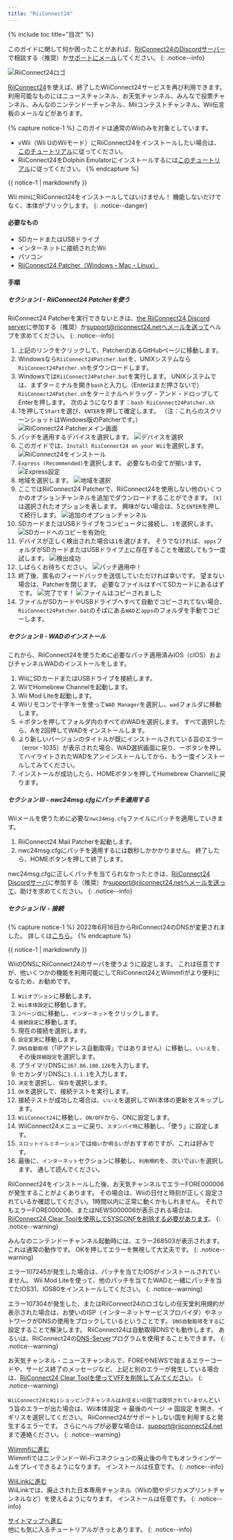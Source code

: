 ```yaml
---
title: "RiiConnect24"
---
```


{% include toc title="目次" %}

このガイドに関して何か困ったことがあれば、[RiiConnect24のDiscordサーバー](https://discord.gg/rc24)で相談する（推奨）か[サポートにメール](mailto:support@riiconnect24.net)してください。
{: .notice--info}

![RiiConnect24ロゴ](/images/WiiRC24Logo.jpg)

[RiiConnect24](https://rc24.xyz/)を使えば、終了したWiiConnect24サービスを再び利用できます。利用可能なものにはニュースチャンネル、お天気チャンネル、みんなで投票チャンネル、みんなのニンテンドーチャンネル、Miiコンテストチャンネル、Wii伝言板のメールなどがあります。

{% capture notice-1 %}
このガイドは通常のWiiのみを対象としています。

- vWii（Wii UのWiiモード）にRiiConnect24をインストールしたい場合は、[このチュートリアル](riiconnect24-vwii)に従ってください。
- RiiConnect24をDolphin Emulatorにインストールするには[このチュートリアル](riiconnect24-dolphin)に従ってください。
{% endcapture %}

<div class="notice--warning">{{ notice-1 | markdownify }}</div>

Wii miniにRiiConnect24をインストールしてはいけません！ 機能しないだけでなく、本体がブリックします。
{: .notice--danger}

#### 必要なもの

* SDカードまたはUSBドライブ
* インターネットに接続されたWii
* パソコン
* [RiiConnect24 Patcher（Windows・Mac・Linux）](https://github.com/RiiConnect24/RiiConnect24-Patcher/releases)

#### 手順

##### セクション I - RiiConnect24 Patcherを使う

RiiConnect24 Patcherを実行できないときは、[the RiiConnect24 Discord server](https://discord.gg/rc24)に参加する（推奨）か[support@riiconnect24.netへメールを送って](mailto:support@riiconnect24.net)ヘルプを求めてください。
{: .notice--info}

1. 上記のリンクをクリックして、PatcherのあるGitHubページに移動します。
2. Windowsなら`RiiConnect24Patcher.bat`を、UNIXシステムなら`RiiConnect24Patcher.sh`をダウンロードします。
3. Windowsでは`RiiConnect24Patcher.bat`を実行します。 UNIXシステムでは、まずターミナルを開き`bash`と入力し（Enterはまだ押さないで）`RiiConnect24Patcher.sh`をターミナルへドラッグ・アンド・ドロップしてEnterを押します。 次のようになります：`bash RiiConnect24Patcher.sh`
4. 1を押して`Start`を選び、`ENTER`を押して確定します。 （注：これらのスクリーンショットはWindows版のPatcherです。） ![RiiConnect24 Patcherメイン画面](/images/RC24_Patcher/1.JPG)
5. パッチを適用するデバイスを選択します。 ![デバイスを選択](/images/RC24_Patcher/2.JPG)
6. このガイドでは、`Install RiiConnect24 on your Wii`を選択します。 ![RiiConnect24をインストール](/images/RC24_Patcher/3.JPG)
7. `Express (Recommended)`を選択します。 必要なもの全てが揃います。 ![Express設定](/images/RC24_Patcher/4.JPG)
8. 地域を選択します。 ![地域を選択](/images/RC24_Patcher/5.JPG)
9. ここではRiiConnect24 Patcherで、RiiConnect24を使用しない他のいくつかのオプションチャンネルを追加でダウンロードすることができます。 `[X]`は選択されたオプションを表します。 興味がない場合は、5と`ENTER`を押して続行します。 ![追加のオプションチャンネル](/images/RC24_Patcher/6.JPG)
10. SDカードまたはUSBドライブをコンピュータに接続し、`1`を選択します。 ![SDカードへのコピーを有効化](/images/RC24_Patcher/7.JPG)
11. デバイスが正しく検出された場合は`1`を選びます。 そうでなければ、`apps`フォルダがSDカードまたはUSBドライブ上に存在することを確認してもう一度試します。 ![検出成功](/images/RC24_Patcher/8.JPG)
12. しばらくお待ちください。 ![パッチ適用中！](/images/RC24_Patcher/9.JPG)
13. 終了後、匿名のフィードバックを送信していただければ幸いです。  望まない場合は、Patcherを閉じます。 必要なファイルはすべてSDカードにあるはずです。 ![完了です！](/images/RC24_Patcher/10.JPG) ![ファイルはコピーされました](/images/RC24_Patcher/11.PNG)
14. ファイルがSDカードやUSBドライブへすべて自動でコピーされてない場合、`RiiConnect24Patcher.bat`のそばにある`WAD`と`apps`のフォルダを手動でコピーします。

##### セクション II - WADのインストール

これから、RiiConnect24を使うために必要なパッチ適用済みIOS（cIOS）およびチャンネルWADのインストールをします。

1. WiiにSDカードまたはUSBドライブを接続します。
2. WiiでHomebrew Channelを起動します。
3. Wii Mod Liteを起動します。
4. Wiiリモコンで十字キーを使って`WAD Manager`を選択し、`wad`フォルダに移動します。
5. ＋ボタンを押してフォルダ内のすべてのWADを選択します。 すべて選択したら、Aを2回押してWADをインストールします。
6. より新しいバージョンのタイトルが既にインストールされている旨のエラー（error -1035）が表示された場合、WAD選択画面に戻り、ーボタンを押してハイライトされたWADをアンインストールしてから、もう一度インストールしてみてください。
7. インストールが成功したら、HOMEボタンを押してHomebrew Channelに戻ります。

##### セクション III - nwc24msg.cfgにパッチを適用する

Wiiメールを使うために必要な`nwc24msg.cfg`ファイルにパッチを適用していきます。

1. RiiConnect24 Mail Patcherを起動します。
2. nwc24msg.cfgにパッチを適用するには数秒しかかかりません。 終了したら、HOMEボタンを押して終了します。

nwc24msg.cfgに正しくパッチを当てられなかったときは、[RiiConnect24 Discordサーバ](https://discord.gg/rc24)に参加する（推奨）か[support@riiconnect24.netへメールを送って](mailto:support@riiconnect24.net)、助けを求めてください。
{: .notice--info}

##### セクション IV - 接続

{% capture notice-1 %}
2022年6月16日からRiiConnect24のDNSが変更されました。 詳しくは[こちら](riiconnect24-dns-update)。
{% endcapture %}

<div class="notice--warning">{{ notice-1 | markdownify }}</div>

WiiのDNSにRiiConnect24のサーバを使うように設定します。 これは任意ですが、他いくつかの機能を利用可能にしてRiiConnect24とWiimmfiがより便利になるため、お勧めです。

1. `Wiiオプション`に移動します。
2. `Wii本体設定`に移動します。
3. `2ページ目`に移動し、`インターネット`をクリックします。
4. `接続設定`に移動します。
5. 現在の接続を選択します。
6. `設定変更`に移動します。
7. `DNS自動取得`（「IPアドレス自動取得」ではありません）に移動し、`いいえ`を、その後`詳細設定`を選択します。
8. プライマリDNSに`167.86.108.126`を入力します。
9. セカンダリDNSに`1.1.1.1`を入力します。
10. `決定`を選択し、`保存`を選択します。
11. `OK`を選択して、接続テストを実行します。
12. 接続テストが成功した場合は、`いいえ`を選択してWii本体の更新をスキップします。
13. `WiiConnect24`に移動し、`ON/OFF`から、ONに設定します。
14. WiiConnect24メニューに戻り、`スタンバイ時`に移動し、「使う」に設定します。
15. `スロットイルミネーション`では`暗い`か`明るい`がおすすめですが、これは好みです。
16. 最後に、`インターネット`セクションに移動し、`利用規約`を、次いで`はい`を選択します。 通して読んでください。

RiiConnect24をインストールした後、お天気チャンネルでエラーFORE000006が発生することがよくあります。 その場合は、Wiiの日付と時刻が正しく設定されているか確認してください。1時間以内に正常に動くかもしれません。 それでもエラーFORE000006、またはNEWS000006が表示される場合は、[RiiConnect24 Clear Toolを使用してSYSCONFを削除する必要があります](deleting-vffs)。
{: .notice--warning}

みんなのニンテンドーチャンネル起動時には、エラー268503が表示されます。 これは通常の動作です。 OKを押してエラーを無視して大丈夫です。
{: .notice--warning}

エラー107245が発生した場合は、パッチを当てたIOSがインストールされていません。 Wii Mod Liteを使って、他のパッチを当てたWADと一緒にパッチを当てたIOS31、IOS80をインストールしてください。
{: .notice--warning}

エラー107304が発生した、またはRiiConnect24のロゴなしの任天堂利用規約が表示された場合は、お使いのISP（インターネットサービスプロバイダ）やネットワークがDNSの使用をブロックしているということです。 `DNS自動取得`を`する`に設定することで解決します。 RiiConnect24は自動取得DNSでも動作します。 あるいは、RiiConnect24の[DNS-Server](https://github.com/RiiConnect24/DNS-Server/releases/latest)プログラムを使用することもできます。
{: .notice--warning}

お天気チャンネル・ニュースチャンネルで、FOREやNEWSで始まるエラーコードや、サービス終了のメッセージなど、上記と別のエラーが発生している場合は、[RiiConnect24 Clear Toolを使ってVFFを削除してみてください](deleting-vffs)。
{: .notice--warning}

`WiiConnect24とWiiショッピングチャンネルはお住まいの国では提供されていません`という旨のエラーが出た場合は、Wii本体設定 -> 最後のページ -> 国設定 を開き、イギリスを選択してください。 RiiConnect24がサポートしない国を利用すると発生するエラーです。 さらにヘルプが必要な場合は、[support@riiconnect24.net](mailto:support@riiconnect24.net)まで連絡ください。
{: .notice--warning}

[Wiimmfiに進む](wiimmfi)<br> WiimmfiではニンテンドーWi-Fiコネクションの廃止後の今でもオンラインゲームをプレイできるようになります。 インストールは任意です。
{: .notice--info}

[WiiLinkに進む](wiilink)<br> WiiLinkでは、廃止された日本専用チャンネル（Wiiの間やデジカメプリントチャンネルなど）を使えるようになります。 インストールは任意です。
{: .notice--info}

[サイトマップへ進む](site-navigation)<br> 他にも気に入るチュートリアルがきっとあります。
{: .notice--info}
